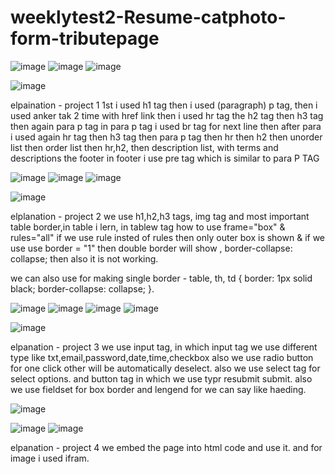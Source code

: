 # weeklytest2-Resume-catphoto-form-tributepage
![image](https://github.com/SaurabhShrikhande/weeklytest2-Resume-catphoto-form-tributepage/assets/142402502/858c0573-a7fb-4d5b-8894-dedaf0385416)
![image](https://github.com/SaurabhShrikhande/weeklytest2-Resume-catphoto-form-tributepage/assets/142402502/1ec62b12-a417-4d20-8899-fd0c67bcdf50)
![image](https://github.com/SaurabhShrikhande/weeklytest2-Resume-catphoto-form-tributepage/assets/142402502/87d77166-bf84-4975-bf02-fbe3d324c3a7)

![image](https://github.com/SaurabhShrikhande/weeklytest2-Resume-catphoto-form-tributepage/assets/142402502/3f42334b-150f-40a1-bf2a-159e32cce356)

elpaination -
project 1
1st i used h1 tag then i used (paragraph) p tag, then i used anker tak 2 time with href link then i used hr tag the h2 tag then h3 tag then again para p tag in para p tag i used br tag for next line then after para i used again hr tag then h3 tag then para p tag then hr then h2 then unorder list then order list then hr,h2, then description list, with terms and descriptions the footer in footer i use pre tag which is similar to para P TAG


![image](https://github.com/SaurabhShrikhande/weeklytest2-Resume-catphoto-form-tributepage/assets/142402502/fff3a0b1-be4e-44fe-9e34-9a05dd1d6c99)
![image](https://github.com/SaurabhShrikhande/weeklytest2-Resume-catphoto-form-tributepage/assets/142402502/aa4ed563-f4ee-4061-8258-00f676e75f04)
![image](https://github.com/SaurabhShrikhande/weeklytest2-Resume-catphoto-form-tributepage/assets/142402502/772657c6-7f0c-4b86-bfa5-2db70c9852b3)

![image](https://github.com/SaurabhShrikhande/weeklytest2-Resume-catphoto-form-tributepage/assets/142402502/7e76304d-0afd-4cdb-996f-ab81c392c82f)

elplanation - 
project 2
we use h1,h2,h3 tags, img tag and most important table border,in table i lern, in tablew tag how to use frame="box" & rules="all" if we use rule insted of rules then only outer box is shown & if we use use border = "1" then double border will show , border-collapse: collapse; then also it is not working.

we can also use for making single border - table, th, td { border: 1px solid black; border-collapse: collapse; }.

![image](https://github.com/SaurabhShrikhande/weeklytest2-Resume-catphoto-form-tributepage/assets/142402502/588d7329-4b8b-4e95-9ede-43288a68b88c)
![image](https://github.com/SaurabhShrikhande/weeklytest2-Resume-catphoto-form-tributepage/assets/142402502/3ab11e83-f6f7-4b55-b5cd-004a34d96b2b)
![image](https://github.com/SaurabhShrikhande/weeklytest2-Resume-catphoto-form-tributepage/assets/142402502/2a12ac19-2e78-4e1e-aa07-abdc96110603)
![image](https://github.com/SaurabhShrikhande/weeklytest2-Resume-catphoto-form-tributepage/assets/142402502/2c82b2df-50cf-4da5-9461-69efc5216a00)

![image](https://github.com/SaurabhShrikhande/weeklytest2-Resume-catphoto-form-tributepage/assets/142402502/2e4ca880-a72e-4bde-a970-002034dbc9f0)

elpanation -
project 3
 we use input tag, in which input tag we use different type like txt,email,password,date,time,checkbox also we use radio button for one click other will be automatically deselect. also we use select tag for select options. and button tag in which we use typr resubmit submit. also we use fieldset for box border and lengend for we can say like haeding.

![image](https://github.com/SaurabhShrikhande/weeklytest2-Resume-catphoto-form-tributepage/assets/142402502/911a1252-a672-4d90-9db6-767047bbf803)

![image](https://github.com/SaurabhShrikhande/weeklytest2-Resume-catphoto-form-tributepage/assets/142402502/80c8f356-3bf1-4eea-9cb8-e867af085a2f)
![image](https://github.com/SaurabhShrikhande/weeklytest2-Resume-catphoto-form-tributepage/assets/142402502/8d9f41f6-d964-4bc5-9580-9af503098792)

elpanation -
project 4
we embed the page into html code and use it. and for image i used ifram.
